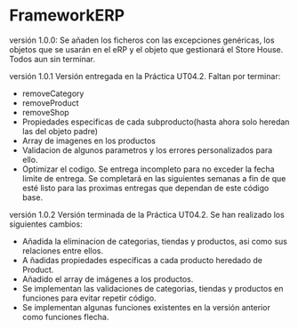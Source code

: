 # FrameworkERP

versión 1.0.0:
Se añaden los ficheros con las excepciones genéricas, los objetos que se usarán en el eRP
y el objeto que gestionará el Store House. Todos aun sin terminar.

versión 1.0.1
Versión entregada en la Práctica UT04.2. Faltan por terminar:
- removeCategory
- removeProduct
- removeShop
- Propiedades especificas de cada subproducto(hasta ahora solo heredan las del objeto padre)
- Array de imagenes en los productos
- Validacion de algunos parametros y los errores personalizados para ello.
- Optimizar el codigo.
Se entrega incompleto para no exceder la fecha limite de entrega. 
Se completará en las siguientes semanas a fin de que esté listo para las proximas entregas que dependan de este código base.

versión 1.0.2
Versión terminada de la Práctica UT04.2. Se han realizado los siguientes cambios:
- Añadida la eliminacion de categorias, tiendas y productos, asi como sus relaciones entre ellos.
- A ñadidas propiedades específicas a cada producto heredado de Product.
- Añadido el array de imágenes a los productos.
- Se implementan las validaciones de categorias, tiendas y productos en funciones para evitar repetir código.
- Se implementan algunas funciones existentes en la versión anterior como funciones flecha.